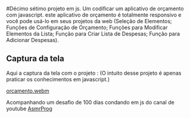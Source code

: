 #Décimo sétimo projeto em js.
Um codificar um aplicativo de orçamento com javascript. este aplicativo de orçamento é totalmente responsivo e você pode usá-lo em seus projetos da web (Seleção de Elementos; Funções de Configuração de Orçamento; Funções para Modificar Elementos da Lista; Função para Criar Lista de Despesas; Função para Adicionar Despesas).

## Captura da tela
Aqui a captura da tela com o projeto :
(O intuito desse projeto é apenas praticar os conhecimentos em javascript.)

[orcamento.webm](https://github.com/77971904/Desafio-de-codar-em-javascript17/assets/108705247/52faa4f3-f834-4099-93da-c73cf173ee4e)


Acompanhando um desafio de 100 dias condando em js do canal de youtube <a href="youtube.com/channel/UCJqXkOwrq7uBn-sn_Fvce9Q?sub_confirmation=1">AsmrProg</a>

